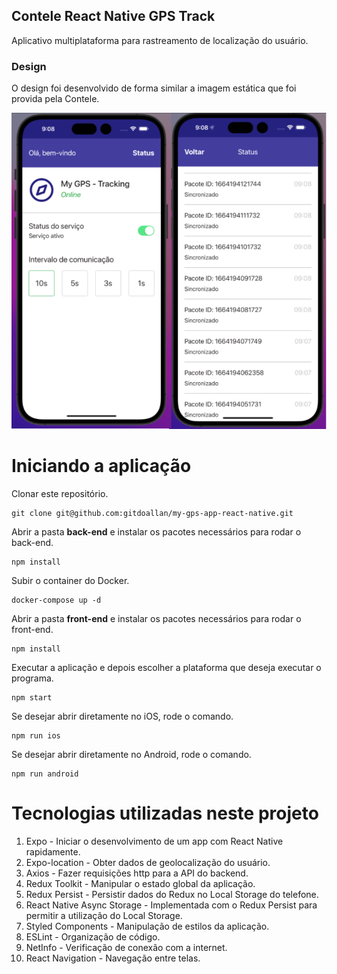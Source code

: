 ## Contele React Native GPS Track
Aplicativo multiplataforma para rastreamento de localização do usuário.

### Design
O design foi desenvolvido de forma similar a imagem estática que foi provida pela Contele.

![My GPS - App Screenshot](read-me-images/my-gps-app.png)

# Iniciando a aplicação

 Clonar este repositório.
    
    git clone git@github.com:gitdoallan/my-gps-app-react-native.git
   
Abrir a pasta **back-end** e instalar os pacotes necessários para rodar o back-end.

    npm install

Subir o container do Docker.

    docker-compose up -d

Abrir a pasta **front-end** e instalar os pacotes necessários para rodar o front-end.

    npm install

Executar a aplicação e depois escolher a plataforma que deseja executar o programa.

    npm start

Se desejar abrir diretamente no iOS, rode o comando.

    npm run ios
Se desejar abrir diretamente no Android, rode o comando.

    npm run android

# Tecnologias utilizadas neste projeto

 1. Expo - Iniciar o desenvolvimento de um app com React Native rapidamente.
 2. Expo-location - Obter dados de geolocalização do usuário.
 3. Axios - Fazer requisições http para a API do backend.
 4. Redux Toolkit - Manipular o estado global da aplicação.
 5. Redux Persist - Persistir dados do Redux no Local Storage do telefone.
 6. React Native Async Storage - Implementada com o Redux Persist para permitir a utilização do Local Storage.
 7. Styled Components - Manipulação de estilos da aplicação.
 8. ESLint - Organização de código.
 9. NetInfo - Verificação de conexão com a internet.
 10. React Navigation - Navegação entre telas.
